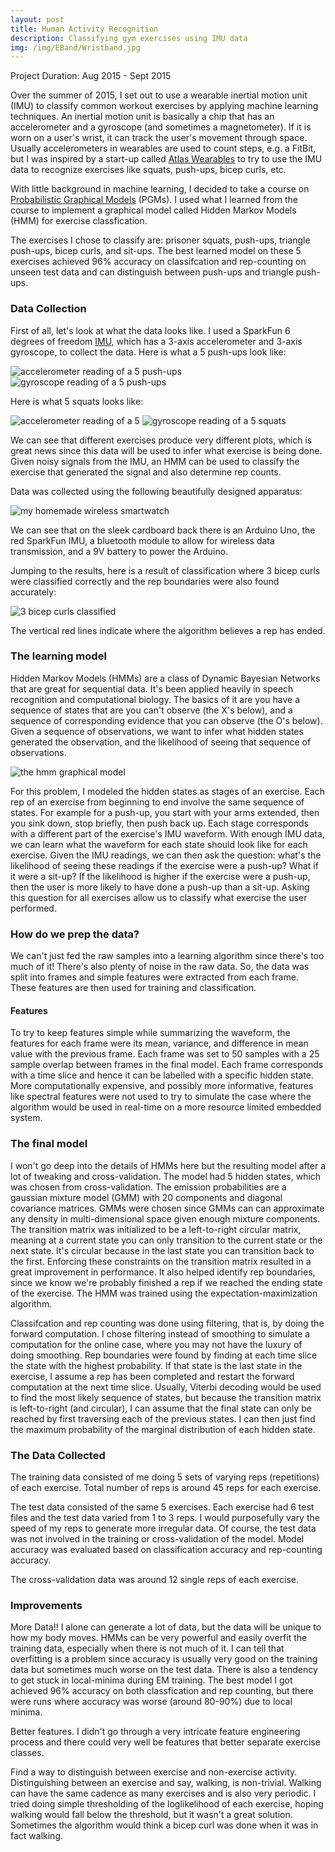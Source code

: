 ```yaml
---
layout: post
title: Human Activity Recognition
description: Classifying gym exercises using IMU data
img: /img/EBand/Wristband.jpg
---
```


Project Duration: Aug 2015 - Sept 2015

Over the summer of 2015, I set out to use a wearable inertial motion unit (IMU) to classify common workout exercises by applying machine learning techniques. An inertial motion unit is basically a chip that has an accelerometer and a gyroscope (and sometimes a magnetometer). If it is worn on a user's wrist, it can track the user's movement through space. Usually accelerometers in wearables are used to count steps, e.g. a FitBit, but I was inspired by a start-up called <a href="https://www.atlaswearables.com/" target="_blank">Atlas Wearables</a> to try to use the IMU data to recognize exercises like squats, push-ups, bicep curls, etc.

With little background in machine learning, I decided to take a course on <a href="https://www.coursera.org/course/pgm" target="_blank">Probabilistic Graphical Models</a>  (PGMs). I used what I learned from the course to implement a graphical model called Hidden Markov Models (HMM) for exercise classfication. 

The exercises I chose to classify are: prisoner squats, push-ups, triangle push-ups, bicep curls, and sit-ups. 
The best learned model on these 5 exercises achieved 96% accuracy on classifcation and rep-counting on unseen test data and can distinguish between push-ups and triangle push-ups.

### Data Collection 

First of all, let's look at what the data looks like. I used a SparkFun 6 degrees of freedom <a href="https://www.sparkfun.com/products/10121" target="_blank">IMU</a>, which has a 3-axis accelerometer and 3-axis gyroscope, to collect the data. Here is what a 5 push-ups look like:

<div class="image_row">
	<img class="col half " src="{{ site.baseurl }}/img/EBand/PushUpsAccel.png" alt="accelerometer reading of a 5 push-ups" title="accelerometer reading of a 5 push-ups"/>
	<img class="col half " src="{{ site.baseurl }}/img/EBand/PushUpsGyro.png" alt="gyroscope reading of a 5 push-ups" title="accelerometer reading of a 5 push-ups"/>
</div>

Here is what 5 squats looks like:

<div class="image_row">
	<img class="col half" src="{{ site.baseurl }}/img/EBand/SquatsAccel.png" alt="accelerometer reading of a 5 " title="accelerometer reading of a 5 squats"/>
	<img class="col half " src="{{ site.baseurl }}/img/EBand/SquatsGyro.png" alt="gyroscope reading of a 5 squats" title="accelerometer reading of a 5 squats"/>
</div>

We can see that different exercises produce very different plots, which is great news since this data will be used to infer what exercise is being done. Given noisy signals from the IMU, an HMM can be used to classify the exercise that generated the signal and also determine rep counts.

Data was collected using the following beautifully designed apparatus:

<img class="half " src="{{ site.baseurl }}/img/EBand/Wristband.jpg" alt="my homemade wireless smartwatch" title="my homemade wireless smartwatch" style="clear:both"/>

We can see that on the sleek cardboard back there is an Arduino Uno, the red SparkFun IMU, a bluetooth module to allow for wireless data transmission, and a 9V battery to power the Arduino.

Jumping to the results, here is a result of classification where 3 bicep curls were classified correctly and the rep boundaries were also found accurately:

<img class="half " src="{{ site.baseurl }}/img/EBand/BicepCurlAccelRepBounds.png" alt="3 bicep curls classified" title="3 bicep curls classified" style="clear:both"/>

The vertical red lines indicate where the algorithm believes a rep has ended.

<h3> The learning model </h3>

Hidden Markov Models (HMMs) are a class of Dynamic Bayesian Networks that are great for sequential data. It's been applied heavily in speech recognition and computational biology. The basics of it are you have a sequence of states that are you can't observe (the X's below), and a sequence of corresponding evidence that you can observe (the O's below). Given a sequence of observations, we want to infer what hidden states generated the observation, and the likelihood of seeing that sequence of observations.

<img class="half " src="{{ site.baseurl }}/img/EBand/hmm.png" alt="the hmm graphical model" title="the hmm graphical model" style="clear:both"/>

For this problem, I modeled the hidden states as stages of an exercise. Each rep of an exercise from beginning to end involve the same sequence of states. For example for a push-up, you start with your arms extended, then you sink down, stop briefly, then push back up. Each stage corresponds with a different part of the  exercise's IMU waveform. With enough IMU data, we can learn what the waveform for each state should look like for each exercise. Given the IMU readings, we can then ask the question: what's the likelihood of seeing these readings if the exercise were a push-up? What if it were a sit-up? If the likelihood is higher if the exercise were a push-up, then the user is more likely to have done a push-up than a sit-up. Asking this question for all exercises allow us to classify what exercise the user performed.

<h3>How do we prep the data?</h3> 
We can't just fed the raw samples into a learning algorithm since there's too much of it! There's also plenty of noise in the raw data. So, the data was split into frames and simple features were extracted from each frame. These features are then used for training and classification.

<h4>Features</h4>

To try to keep features simple while summarizing the waveform, the features for each frame were its mean, variance, and difference in mean value with the previous frame. Each frame was set to 50 samples with a 25 sample overlap between frames in the final model. Each frame corresponds with a time slice and hence it can be labelled with a specific hidden state. More computationally expensive, and possibly more informative, features like spectral features were not used to try to simulate the case where the algorithm would be used in real-time on a more resource limited embedded system.

<h3>The final model</h3> 
I won't go deep into the details of HMMs here but the resulting model after a lot of tweaking and cross-validation. The model had 5 hidden states, which was chosen from cross-validation. The emission probabilities are a gaussian mixture model (GMM) with 20 components and diagonal covariance matrices. GMMs were chosen since GMMs can can approximate any density in multi-dimensional space given enough mixture components. The transition matrix was initialized to be a left-to-right circular matrix, meaning at a current state you can only transition to the current state or the next state. It's circular because in the last state you can transition back to the first. Enforcing these constraints on the transition matrix resulted in a great improvement in performance. It also helped identify rep boundaries, since we know we're probably finished a rep if we reached the ending state of the exercise. The HMM was trained using the expectation-maximization algorithm. 

Classifcation and rep counting was done using filtering, that is, by doing the forward computation. I chose filtering instead of smoothing to simulate a computation for the online case, where you may not have the luxury of doing smoothing. Rep boundaries were found by finding at each time slice the state with the highest probability. If that state is the last state in the exercise, I assume a rep has been completed and restart the forward computation at the next time slice. Usually, Viterbi decoding would be used to find the most likely sequence of states, but because the transition matrix is left-to-right (and circular), I can assume that the final state can only be reached by first traversing each of the previous states. I can then just find the maximum probability of the marginal distribution of each hidden state.


<h3>The Data Collected</h3> 
 The training data consisted of me doing 5 sets of varying reps (repetitions) of each exercise. Total number of reps is around 45 reps for each exercise.

The test data consisted of the same 5 exercises. Each exercise had 6 test files and the test data varied from 1 to 3 reps. I would purposefully vary the speed of my reps to generate more irregular data. Of course, the test data was not involved in the training or cross-validation of the model. Model accuracy was evaluated based on classification accuracy and rep-counting accuracy.

The cross-validation data was around 12 single reps of each exercise.



<h3>Improvements</h3> 
More Data!! I alone can generate a lot of data, but the data will be unique to how my body moves. HMMs can be very powerful and easily overfit the training data, especially when there is not much of it. I can tell that overfitting is a problem since accuracy is usually very good on the training data but sometimes much worse on the test data. There is also a tendency to get stuck in local-minima during EM training. The best model I got achieved 96% accuracy on both classfication and rep counting, but there were runs where accuracy was worse (around 80-90%) due to local minima. 

Better features. I didn't go through a very intricate feature engineering process and there could very well be features that better separate exercise classes.

Find a way to distinguish between exercise and non-exercise activity. Distinguishing between an exercise and say, walking, is non-trivial. Walking can have the same cadence as many exercises and is also very periodic. I tried doing simple thresholding of the loglikelihood of each exercise, hoping walking would fall below the threshold, but it wasn't a great solution. Sometimes the algorithm would think a bicep curl was done when it was in fact walking.
